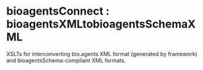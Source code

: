 # bioagentsConnect : bioagentsXMLtobioagentsSchemaXML
XSLTs for interconverting bio.agents XML format (generated by framework) and bioagentsSchema-compliant XML formats.